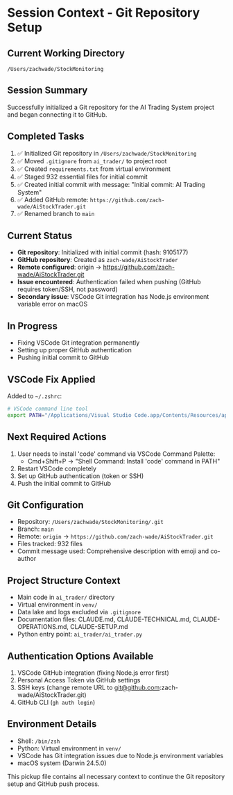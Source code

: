 # Session Context - Git Repository Setup

## Current Working Directory
`/Users/zachwade/StockMonitoring`

## Session Summary
Successfully initialized a Git repository for the AI Trading System project and began connecting it to GitHub.

## Completed Tasks
1. ✅ Initialized Git repository in `/Users/zachwade/StockMonitoring`
2. ✅ Moved `.gitignore` from `ai_trader/` to project root
3. ✅ Created `requirements.txt` from virtual environment
4. ✅ Staged 932 essential files for initial commit
5. ✅ Created initial commit with message: "Initial commit: AI Trading System"
6. ✅ Added GitHub remote: `https://github.com/zach-wade/AiStockTrader.git`
7. ✅ Renamed branch to `main`

## Current Status
- **Git repository**: Initialized with initial commit (hash: 9105177)
- **GitHub repository**: Created as `zach-wade/AiStockTrader`
- **Remote configured**: origin → https://github.com/zach-wade/AiStockTrader.git
- **Issue encountered**: Authentication failed when pushing (GitHub requires token/SSH, not password)
- **Secondary issue**: VSCode Git integration has Node.js environment variable error on macOS

## In Progress
- Fixing VSCode Git integration permanently
- Setting up proper GitHub authentication
- Pushing initial commit to GitHub

## VSCode Fix Applied
Added to `~/.zshrc`:
```bash
# VSCode command line tool
export PATH="/Applications/Visual Studio Code.app/Contents/Resources/app/bin:$PATH"
```

## Next Required Actions
1. User needs to install 'code' command via VSCode Command Palette:
   - Cmd+Shift+P → "Shell Command: Install 'code' command in PATH"
2. Restart VSCode completely
3. Set up GitHub authentication (token or SSH)
4. Push the initial commit to GitHub

## Git Configuration
- Repository: `/Users/zachwade/StockMonitoring/.git`
- Branch: `main`
- Remote: `origin` → `https://github.com/zach-wade/AiStockTrader.git`
- Files tracked: 932 files
- Commit message used: Comprehensive description with emoji and co-author

## Project Structure Context
- Main code in `ai_trader/` directory
- Virtual environment in `venv/`
- Data lake and logs excluded via `.gitignore`
- Documentation files: CLAUDE.md, CLAUDE-TECHNICAL.md, CLAUDE-OPERATIONS.md, CLAUDE-SETUP.md
- Python entry point: `ai_trader/ai_trader.py`

## Authentication Options Available
1. VSCode GitHub integration (fixing Node.js error first)
2. Personal Access Token via GitHub settings
3. SSH keys (change remote URL to git@github.com:zach-wade/AiStockTrader.git)
4. GitHub CLI (`gh auth login`)

## Environment Details
- Shell: `/bin/zsh`
- Python: Virtual environment in `venv/`
- VSCode has Git integration issues due to Node.js environment variables
- macOS system (Darwin 24.5.0)

This pickup file contains all necessary context to continue the Git repository setup and GitHub push process.
